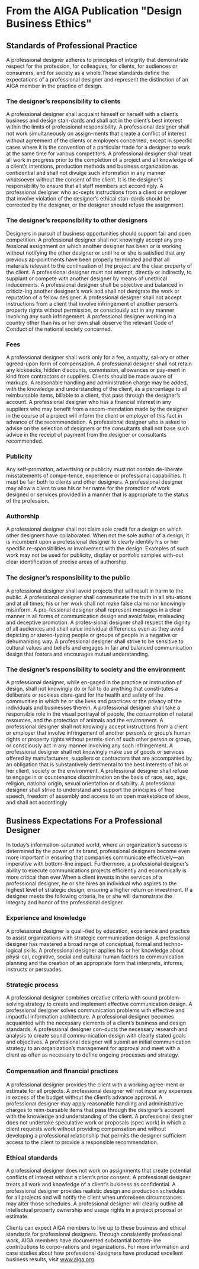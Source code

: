 # From the AIGA Publication "Design Business Ethics"

## Standards of Professional Practice
A professional designer adheres to principles of integrity that demonstrate respect for the profession, for colleagues, for clients, for audiences or consumers, and for society as a whole.These standards deﬁne the expectations of a professional designer and represent the distinction of an AIGA member in the practice of design.

### The designer’s responsibility to clients
A professional designer shall acquaint himself or herself with a client’s business and design stan-dards and shall act in the client’s best interest within the limits of professional responsibility. A professional designer shall not  work simultaneously on assign-ments that create a conﬂict of interest without agreement of the clients or employers concerned, except in speciﬁc cases where it is the convention of a particular trade for a designer to work at the same time for various competitors. A professional designer shall treat all work in progress prior to the completion of a project and all knowledge of a client’s intentions, production methods and business organization as conﬁdential and shall not divulge such information in any manner whatsoever without the consent of the client. It is the designer’s responsibility to ensure that all staff members act accordingly. A professional designer who ac-cepts instructions from a client or employer that involve violation of the designer’s ethical stan-dards should be corrected by the designer, or the designer should refuse the assignment.

### The designer’s responsibility to other designers
Designers in pursuit of business opportunities should support fair and open competition. A professional designer shall not knowingly accept any pro-fessional assignment on which another designer has been or is  working without notifying the other designer or until he or she is satisﬁed that any previous ap-pointments have been properly terminated and that all materials relevant to the continuation of the project are the clear property of the client. A professional designer must not attempt, directly or indirectly, to supplant or compete with another designer by means of unethical inducements. A professional designer shall be objective and balanced in criticiz-ing another designer’s work and shall not denigrate the work or reputation of a fellow designer. A professional designer shall not accept instructions from a client that involve infringement of another person’s property rights  without permission, or consciously act in any manner involving any such infringement. A professional designer working in a country other than his or her own shall observe the relevant Code of Conduct of the national society concerned.

### Fees
A professional designer shall  work only for a fee, a royalty, sal-ary or other agreed-upon form of compensation. A professional designer shall not retain any kickbacks, hidden discounts, commission, allowances or pay-ment in kind from contractors or suppliers. Clients should be made aware of markups. A reasonable handling and administration charge may be added, with the knowledge and understanding of the client, as a percentage to all reimbursable items, billable to a client, that pass through the designer’s account. A professional designer who has a ﬁnancial interest in any suppliers  who may beneﬁt from a recom-mendation made by the designer in the course of a project will inform the client or employer of this fact in advance of the recommendation. A professional designer who is asked to advise on the selection of designers or the consultants shall not base such advice in the receipt of payment from the designer or consultants recommended.

### Publicity
Any self-promotion, advertising or publicity must not contain de-liberate misstatements of compe-tence, experience or professional capabilities. It must be fair both to clients and other designers. A professional designer may allow a client to use his or her name for the promotion of work designed or services provided in a manner that is appropriate to the status of the profession.

### Authorship
A professional designer shall not claim sole credit for a design on which other designers have collaborated. When not the sole author of a design, it is incumbent upon a professional designer to clearly identify his or her speciﬁc re-sponsibilities or involvement with the design. Examples of such work may not be used for publicity, display or portfolio samples with-out clear identiﬁcation of precise areas of authorship.

### The designer’s responsibility to the public
A professional designer shall avoid projects that will result in harm to the public. A professional designer shall communicate the truth in all situ-ations and at all times; his or her  work shall not make false claims nor knowingly misinform. A pro-fessional designer shall represent messages in a clear manner in all forms of communication design and avoid false, misleading and deceptive promotion. A profes-sional designer shall respect the dignity of all audiences and shall  value individual differences even as they avoid depicting or stereo-typing people or groups of people in a negative or dehumanizing  way. A professional designer shall strive to be sensitive to cultural  values and beliefs and engages in fair and balanced communication design that fosters and encourages mutual understanding.

### The designer’s responsibility to society and the environment
A professional designer, while en-gaged in the practice or instruction of design, shall not knowingly do or fail to do anything that consti-tutes a deliberate or reckless disre-gard for the health and safety of the communities in which he or she lives and practices or the privacy of the individuals and businesses therein. A professional designer shall take a responsible role in the visual portrayal of people, the consumption of natural resources, and the protection of animals and the environment. A professional designer shall not knowingly accept instructions from a client or employer that involve infringement of another person’s or group’s human rights or property rights without permis-sion of such other person or group, or consciously act in any manner involving any such infringement. A professional designer shall not knowingly make use of goods or services offered by manufacturers, suppliers or contractors that are accompanied by an obligation that is substantively detrimental to the best interests of his or her client, society or the environment. A professional designer shall refuse to engage in or countenance discrimination on the basis of race, sex, age, religion, national origin, sexual orientation or disability. A professional designer shall strive to understand and support the principles of free speech, freedom of assembly and access to an open marketplace of ideas, and shall act accordingly

## Business Expectations For a Professional Designer
In today’s information-saturated world, where an organization’s success is determined by the power of its brand, professional designers become even more important in ensuring that companies communicate effectively—an imperative with bottom-line impact. Furthermore, a professional designer’s ability to execute communications projects efﬁciently and economically is more critical than ever.When a client invests in the services of a professional designer, he or she hires an individual who aspires to the highest level of strategic design, ensuring a higher return on investment. If a designer meets the following criteria, he or she will demonstrate the integrity and honor of the professional designer.

### Experience and knowledge
A professional designer is quali-ﬁed by education, experience and practice to assist organizations  with strategic communication design. A professional designer has mastered a broad range of conceptual, formal and techno-logical skills. A professional designer applies his or her knowledge about physi-cal, cognitive, social and cultural human factors to communication planning and the creation of an appropriate form that interprets, informs, instructs or persuades.

### Strategic process
A professional designer combines creative criteria with sound problem-solving strategy to create and implement effective communication design. A professional designer solves communication problems  with effective and impactful information architecture. A professional designer becomes acquainted with the necessary elements of a client’s business and design standards. A professional designer con-ducts the necessary research and analysis to create sound commu-nication design with clearly stated goals and objectives. A professional designer will submit an initial communication strategy to an organization’s management for approval and meet with a client as often as necessary to deﬁne ongoing processes and strategy.

### Compensation and ﬁnancial practices
A professional designer provides the client with a working agree-ment or estimate for all projects. A professional designer will not incur any expenses in excess of the budget without the client’s advance approval. A professional designer may apply reasonable handling and administrative charges to reim-bursable items that pass through the designer’s account with the knowledge and understanding of the client. A professional designer does not undertake speculative work or proposals (spec work) in which a client requests work without providing compensation and  without developing a professional relationship that permits the designer sufﬁcient access to the client to provide a responsible recommendation.

### Ethical standards
A professional designer does not  work on assignments that create potential conﬂicts of interest  without a client’s prior consent. A professional designer treats all  work and knowledge of a client’s business as conﬁdential. A professional designer provides realistic design and production schedules for all projects and will notify the client when unforeseen circumstances may alter those schedules. A professional designer will clearly outline all intellectual property ownership and usage rights in a project proposal or estimate.

Clients can expect AIGA members to live up to these business and ethical standards for professional designers. Through consistently  professional work, AIGA members have documented substantial bottom-line contributions to corpo-rations and organizations. For more information and case studies about how professional designers have  produced excellent business results, visit www.aiga.org.
